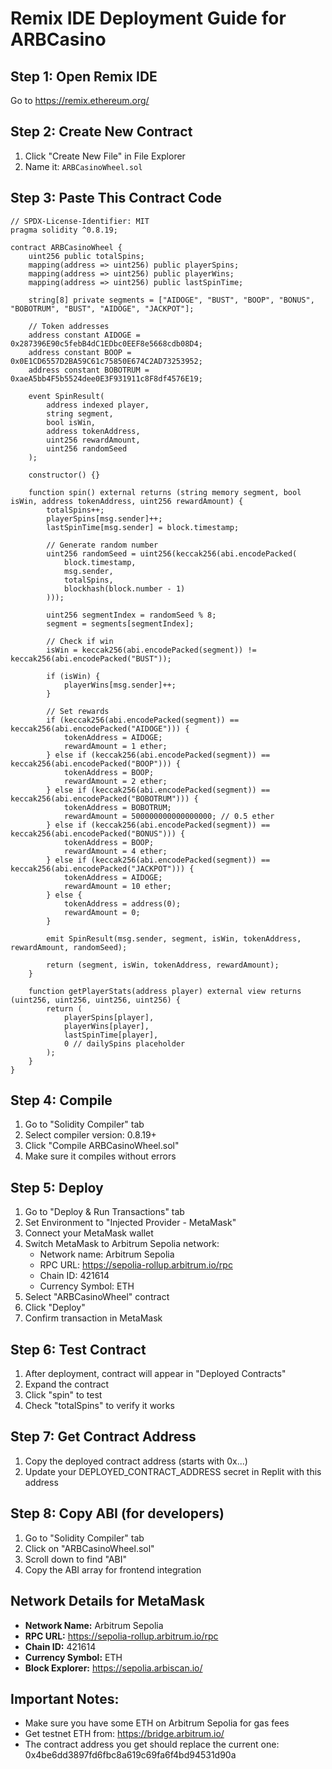 # Remix IDE Deployment Guide for ARBCasino

## Step 1: Open Remix IDE
Go to https://remix.ethereum.org/

## Step 2: Create New Contract
1. Click "Create New File" in File Explorer
2. Name it: `ARBCasinoWheel.sol`

## Step 3: Paste This Contract Code

```solidity
// SPDX-License-Identifier: MIT
pragma solidity ^0.8.19;

contract ARBCasinoWheel {
    uint256 public totalSpins;
    mapping(address => uint256) public playerSpins;
    mapping(address => uint256) public playerWins;
    mapping(address => uint256) public lastSpinTime;
    
    string[8] private segments = ["AIDOGE", "BUST", "BOOP", "BONUS", "BOBOTRUM", "BUST", "AIDOGE", "JACKPOT"];
    
    // Token addresses
    address constant AIDOGE = 0x287396E90c5febB4dC1EDbc0EEF8e5668cdb08D4;
    address constant BOOP = 0x0E1CD6557D2BA59C61c75850E674C2AD73253952;
    address constant BOBOTRUM = 0xaeA5bb4F5b5524dee0E3F931911c8F8df4576E19;
    
    event SpinResult(
        address indexed player,
        string segment,
        bool isWin,
        address tokenAddress,
        uint256 rewardAmount,
        uint256 randomSeed
    );
    
    constructor() {}
    
    function spin() external returns (string memory segment, bool isWin, address tokenAddress, uint256 rewardAmount) {
        totalSpins++;
        playerSpins[msg.sender]++;
        lastSpinTime[msg.sender] = block.timestamp;
        
        // Generate random number
        uint256 randomSeed = uint256(keccak256(abi.encodePacked(
            block.timestamp,
            msg.sender,
            totalSpins,
            blockhash(block.number - 1)
        )));
        
        uint256 segmentIndex = randomSeed % 8;
        segment = segments[segmentIndex];
        
        // Check if win
        isWin = keccak256(abi.encodePacked(segment)) != keccak256(abi.encodePacked("BUST"));
        
        if (isWin) {
            playerWins[msg.sender]++;
        }
        
        // Set rewards
        if (keccak256(abi.encodePacked(segment)) == keccak256(abi.encodePacked("AIDOGE"))) {
            tokenAddress = AIDOGE;
            rewardAmount = 1 ether;
        } else if (keccak256(abi.encodePacked(segment)) == keccak256(abi.encodePacked("BOOP"))) {
            tokenAddress = BOOP;
            rewardAmount = 2 ether;
        } else if (keccak256(abi.encodePacked(segment)) == keccak256(abi.encodePacked("BOBOTRUM"))) {
            tokenAddress = BOBOTRUM;
            rewardAmount = 500000000000000000; // 0.5 ether
        } else if (keccak256(abi.encodePacked(segment)) == keccak256(abi.encodePacked("BONUS"))) {
            tokenAddress = BOOP;
            rewardAmount = 4 ether;
        } else if (keccak256(abi.encodePacked(segment)) == keccak256(abi.encodePacked("JACKPOT"))) {
            tokenAddress = AIDOGE;
            rewardAmount = 10 ether;
        } else {
            tokenAddress = address(0);
            rewardAmount = 0;
        }
        
        emit SpinResult(msg.sender, segment, isWin, tokenAddress, rewardAmount, randomSeed);
        
        return (segment, isWin, tokenAddress, rewardAmount);
    }
    
    function getPlayerStats(address player) external view returns (uint256, uint256, uint256, uint256) {
        return (
            playerSpins[player],
            playerWins[player], 
            lastSpinTime[player],
            0 // dailySpins placeholder
        );
    }
}
```

## Step 4: Compile
1. Go to "Solidity Compiler" tab
2. Select compiler version: 0.8.19+
3. Click "Compile ARBCasinoWheel.sol"
4. Make sure it compiles without errors

## Step 5: Deploy
1. Go to "Deploy & Run Transactions" tab
2. Set Environment to "Injected Provider - MetaMask"
3. Connect your MetaMask wallet
4. Switch MetaMask to Arbitrum Sepolia network:
   - Network name: Arbitrum Sepolia
   - RPC URL: https://sepolia-rollup.arbitrum.io/rpc
   - Chain ID: 421614
   - Currency Symbol: ETH
5. Select "ARBCasinoWheel" contract
6. Click "Deploy"
7. Confirm transaction in MetaMask

## Step 6: Test Contract
1. After deployment, contract will appear in "Deployed Contracts"
2. Expand the contract
3. Click "spin" to test
4. Check "totalSpins" to verify it works

## Step 7: Get Contract Address
1. Copy the deployed contract address (starts with 0x...)
2. Update your DEPLOYED_CONTRACT_ADDRESS secret in Replit with this address

## Step 8: Copy ABI (for developers)
1. Go to "Solidity Compiler" tab
2. Click on "ARBCasinoWheel.sol"
3. Scroll down to find "ABI"
4. Copy the ABI array for frontend integration

## Network Details for MetaMask
- **Network Name:** Arbitrum Sepolia
- **RPC URL:** https://sepolia-rollup.arbitrum.io/rpc  
- **Chain ID:** 421614
- **Currency Symbol:** ETH
- **Block Explorer:** https://sepolia.arbiscan.io/

## Important Notes:
- Make sure you have some ETH on Arbitrum Sepolia for gas fees
- Get testnet ETH from: https://bridge.arbitrum.io/
- The contract address you get should replace the current one: 0x4be6dd3897fd6fbc8a619c69fa6f4bd94531d90a